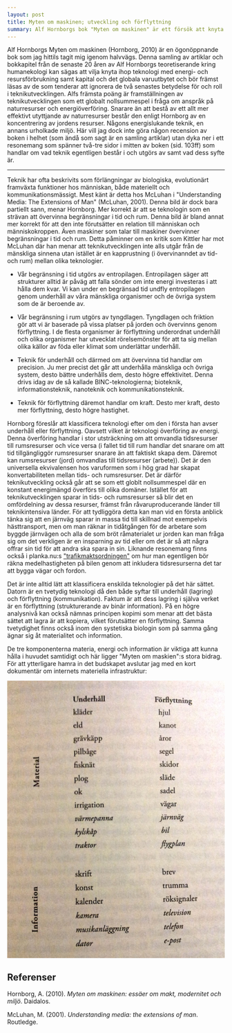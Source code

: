 ```yaml
---
layout: post
title: Myten om maskinen; utveckling och förflyttning
summary: Alf Hornborgs bok "Myten om maskinen" är ett försök att knyta ihop teknikutveckling med globala energi- och resursfrågor. 
---
```

Alf Hornborgs Myten om maskinen (Hornborg, 2010) är en ögonöppnande bok som jag hittils tagit mig igenom halvvägs. Denna samling av artiklar och bokkapitel från de senaste 20 åren av Alf Hornborgs teoretiserande kring humanekologi kan sägas att vilja knyta ihop teknologi med energi- och resursförbrukning samt kapital och det globala varuutbytet och bör främst läsas av de som tenderar att ignorera de två senastes betydelse för och roll i teknikutvecklingen. Alfs främsta poäng är framställningen av teknikutvecklingen som ett globalt nollsummespel i fråga om anspråk på naturresurser och energiöverföring. Snarare än att bestå av ett allt mer effektivt utyttjande av naturresurser består den enligt Hornborg av en koncentrering av jordens resurser. Någons energislukande teknik, en annans urholkade miljö. Här vill jag dock inte göra någon recension av boken i helhet (som ändå som sagt är en samling artiklar) utan dyka ner i ett resonemang som spänner två-tre sidor i mitten av boken (sid. 103ff) som handlar om vad teknik egentligen består i och utgörs av samt vad dess syfte är.

* * * * *

Teknik har ofta beskrivits som förlängningar av biologiska, evolutionärt framväxta funktioner hos människan, både materiellt och kommunikationsmässigt. Mest känt är detta hos McLuhan i "Understanding Media: The Extensions of Man" (McLuhan, 2001). Denna bild är dock bara partiellt sann, menar Hornborg. Mer korrekt är att se teknologin som en strävan att övervinna begränsningar i tid och rum. Denna bild är bland annat mer korrekt för att den inte förutsätter en relation till människan och människokroppen. Även maskiner som talar till maskiner övervinner begränsningar i tid och rum. Detta påminner om en kritik som Kittler har mot McLuhan där han menar att teknikutvecklingen inte alls utgår från de mänskliga sinnena utan istället är en kapprustning (i övervinanndet av tid- och rum) mellan olika teknologier.

-   Vår begränsning i tid utgörs av entropilagen. Entropilagen säger att strukturer alltid är påväg att falla sönder om inte energi investeras i att hålla dem kvar. Vi kan under en begränsad tid undfly entropilagen genom underhåll av våra mänskliga organismer och de övriga system som de är beroende av.

-   Vår begränsning i rum utgörs av tyngdlagen. Tyngdlagen och friktion gör att vi är baserade på vissa platser på jorden och övervinns genom förflyttning. I de flesta organismer är förflyttning underordnat underhåll och olika organismer har utvecklat rörelsemönster för att ta sig mellan olika källor av föda eller klimat som underlättar underhåll.

-   Teknik för underhåll och därmed om att övervinna tid handlar om precision. Ju mer precist det går att underhålla mänskliga och övriga system, desto bättre underhålls dem, desto högre effektivitet. Denna drivs idag av de så kallade BINC-teknologierna; bioteknik, informationsteknik, nanoteknik och kommunikationsteknik.

-   Teknik för förflyttning däremot handlar om kraft. Desto mer kraft, desto mer förflyttning, desto högre hastighet.

Hornborg föreslår att klassificera teknologi efter om den i första han avser underhåll eller förflyttning. Oavsett vilket är teknologi överföring av energi. Denna överföring handlar i stor utsträckning om att omvandla tidsresurser till rumsresurser och vice versa (i fallet tid till rum handlar det snarare om att tid tillgängliggör rumsresurser snarare än att faktiskt skapa dem. Däremot kan rumsresurser (jord) omvandlas till tidsresurser (arbete)). Det är den universella ekvivalensen hos varuformen som i hög grad har skapat konvertabiliteten mellan tids- och rumsresurser. Det är därför teknikutveckling också går att se som ett globlt nollsummespel där en konstant energimängd överförs till olika domäner. Istället för att teknikutvecklingen sparar in tids- och rumsresurser så blir det en omfördelning av dessa resurser, främst från råvaruproducerande länder till teknikintensiva länder. För att tydliggöra detta kan man vid en första anblick tänka sig att en järnväg sparar in massa tid till skillnad mot exempelvis hästtransport, men om man räknar in tidåtgången för de arbetare som byggde järnvägen och alla de som bröt råmaterialet ur jorden kan man fråga sig om det verkligen är en insparning av tid eller om det är så att några offrar sin tid för att andra ska spara in sin. Liknande resonemang finns också i planka.nu:s ["trafikmaktsordningen"](http://www.samladeskrifter.se/books/view/271) om hur man egentligen bör räkna medelhastigheten på bilen genom att inkludera tidsresurserna det tar att bygga vägar och fordon.

Det är inte alltid lätt att klassificera enskilda teknologier på det här sättet. Datorn är en tvetydig teknologi då den både syftar till underhåll (lagring) och förflyttning (kommunikation). Faktum är att dess lagring i själva verket är en förflyttning (strukturerande av binär information). På en högre analysnivå kan också nämnas principen kopimi som menar att det bästa sättet att lagra är att kopiera, vilket förutsätter en förflyttning. Samma tvetydighet finns också inom den systetiska biologin som på samma gång ägnar sig åt materialitet och information.

De tre komponenterna materia, energi och information är viktiga att kunna hålla i huvudet samtidigt och här ligger "Myten om maskien":s stora bidrag. För att ytterligare hamra in det budskapet avslutar jag med en kort dokumentär om internets materiella infrastruktur:

![Kategorisering av teknologi](/img/myten_om_maskinen.jpg)

## Referenser

Hornborg, A. (2010). *Myten om maskinen: essäer om makt, modernitet och miljö*. Daidalos.

McLuhan, M. (2001). *Understanding media: the extensions of man*. Routledge.

